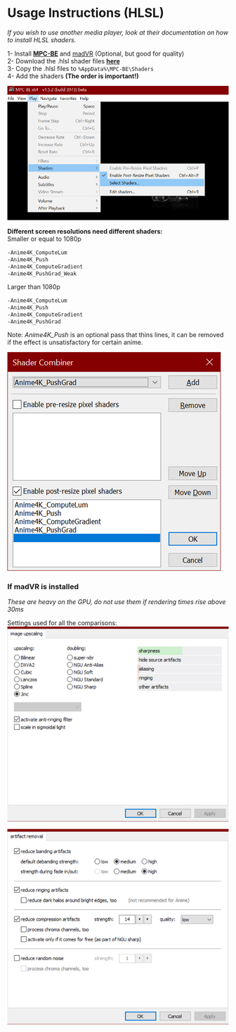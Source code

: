 
# Usage Instructions (HLSL)
*If you wish to use another media player, look at their documentation on how to install HLSL shaders.*

1- Install [**MPC-BE**](https://sourceforge.net/projects/mpcbe/) and [madVR](http://madvr.com/) (Optional, but good for quality)  
2- Download the .hlsl shader files [**here**](https://github.com/bloc97/Anime4K/releases/download/0.9/Anime4K_HLSL.zip)  
3- Copy the .hlsl files to `%AppData%\MPC-BE\Shaders`  
4- Add the shaders **(The order is important!)**   

![Step1](results/Step1.png?raw=true)

**Different screen resolutions need different shaders:**  
Smaller or equal to 1080p  
```
-Anime4K_ComputeLum  
-Anime4K_Push  
-Anime4K_ComputeGradient  
-Anime4K_PushGrad_Weak  
```
Larger than 1080p  
```
-Anime4K_ComputeLum  
-Anime4K_Push  
-Anime4K_ComputeGradient  
-Anime4K_PushGrad  
```

Note: *Anime4K_Push* is an optional pass that thins lines, it can be removed if the effect is unsatisfactory for certain anime.

![Step2](results/Step2.png?raw=true)


### If madVR is installed
*These are heavy on the GPU, do not use them if rendering times rise above 30ms*  

Settings used for all the comparisons:  
![Settings1](results/Settings1.png?raw=true)

![Settings1](results/Settings2.png?raw=true)
